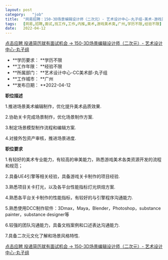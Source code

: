 ```yaml
---
layout:	post
category:	"job"
title:	"网易招聘：150-3D场景编辑设计师（二次元）- 艺术设计中心-丸子组-美术-游戏美术类-广州学历不限经验不限"
tags:	[网易,招聘,面试,找工作,工作,内推,美术,游戏美术类,广州,学历不限,经验不限]
date:	2022-04-12
---
```


[点击应聘 投递简历就有面试机会 ->  150-3D场景编辑设计师（二次元）- 艺术设计中心-丸子组](http://mobile.bole.netease.com/bole/boleDetail?id=31140&employeeId=346f03c3cda5f04c&key=all)



- **学历要求： **学历不限
- **工作年限： **经验不限
- **所属部门： **艺术设计中心-CC美术部-丸子组
- **工作城市： **广州
- **发布日期： **2022-04-12



**职位描述**

1.推进场景美术编辑制作，优化提升美术品质效果.

2.协助关卡完成场景制作，优化场景制作方案.

3.制定场景模型制作流程和编辑方案.

4.对接外包资产审核，推进场景进度.







**职位要求**

1.有较好的美术专业能力，有较高的审美能力，熟悉游戏美术各类资源开发的流程和规范；

2.具备UE4引擎等相关经验，具备游戏关卡制作的项目经验.

3.熟悉项目关卡打光，以及各平台性能指标灯光烘焙方案.

4.熟悉各平台关卡制作的性能指标，有较好的与引擎程序沟通能力.

5.熟悉使用DCC制作软件：3Dmax，Maya，Blender，Photoshop，substance painter，substance designer等

6.较强的团队沟通能力，具备文档案例和口述表达沟通能力.

7.具备二次元文化了解和场景风格特性.









[点击应聘 投递简历就有面试机会 ->  150-3D场景编辑设计师（二次元）- 艺术设计中心-丸子组](http://mobile.bole.netease.com/bole/boleDetail?id=31140&employeeId=346f03c3cda5f04c&key=all)